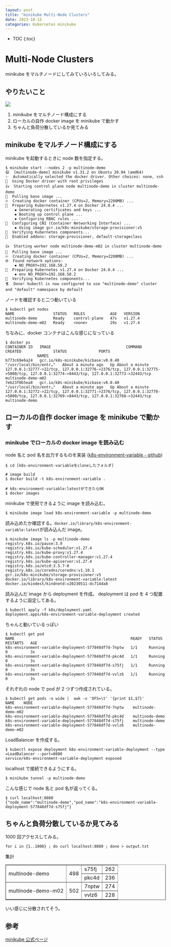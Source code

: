 ```yaml
---
layout: post
title: "minikube Multi-Node Clusters"
date: 2023-10-15
categories: Kubernetes minikube
---
```


- TOC
{:toc}

# Multi-Node Clusters

minikube をマルチノードにしてみていろいろしてみる。

## やりたいこと

![]({{site.baseurl}}/images/minikube/multi-clusters.png)

1. minikube をマルチノード構成にする
2. ローカルの自作 docker image を minikube で動かす
3. ちゃんと負荷分散しているか見てみる

## minikube をマルチノード構成にする

minikube を起動するときに node 数を指定する。

```shell
$ minikube start --nodes 2 -p multinode-demo
😄  [multinode-demo] minikube v1.31.2 on Ubuntu 20.04 (amd64)
✨  Automatically selected the docker driver. Other choices: none, ssh
📌  Using Docker driver with root privileges
👍  Starting control plane node multinode-demo in cluster multinode-demo
🚜  Pulling base image ...
🔥  Creating docker container (CPUs=2, Memory=2200MB) ...
🐳  Preparing Kubernetes v1.27.4 on Docker 24.0.4 ...
    ▪ Generating certificates and keys ...
    ▪ Booting up control plane ...
    ▪ Configuring RBAC rules ...
🔗  Configuring CNI (Container Networking Interface) ...
    ▪ Using image gcr.io/k8s-minikube/storage-provisioner:v5
🔎  Verifying Kubernetes components...
🌟  Enabled addons: storage-provisioner, default-storageclass

👍  Starting worker node multinode-demo-m02 in cluster multinode-demo
🚜  Pulling base image ...
🔥  Creating docker container (CPUs=2, Memory=2200MB) ...
🌐  Found network options:
    ▪ NO_PROXY=192.168.58.2
🐳  Preparing Kubernetes v1.27.4 on Docker 24.0.4 ...
    ▪ env NO_PROXY=192.168.58.2
🔎  Verifying Kubernetes components...
🏄  Done! kubectl is now configured to use "multinode-demo" cluster and "default" namespace by default
```

ノードを確認すると二つ動いている

```shell
$ kubectl get nodes
NAME                 STATUS   ROLES           AGE   VERSION
multinode-demo       Ready    control-plane   47s   v1.27.4
multinode-demo-m02   Ready    <none>          29s   v1.27.4
```

ちなみに、docker コンテナはこんな感じになっている

```shell
$ docker ps
CONTAINER ID   IMAGE                                 COMMAND                  CREATED              STATUS              PORTS
              NAMES
b773c69e6a24   gcr.io/k8s-minikube/kicbase:v0.0.40   "/usr/local/bin/entr…"   About a minute ago   Up About a minute   127.0.0.1:32777->22/tcp, 127.0.0.1:32776->2376/tcp, 127.0.0.1:32775->5000/tcp, 127.0.0.1:32774->8443/tcp, 127.0.0.1:32773->32443/tcp   multinode-demo-m02
7eb23f0b5ea8   gcr.io/k8s-minikube/kicbase:v0.0.40   "/usr/local/bin/entr…"   About a minute ago   Up About a minute   127.0.0.1:32772->22/tcp, 127.0.0.1:32771->2376/tcp, 127.0.0.1:32770->5000/tcp, 127.0.0.1:32769->8443/tcp, 127.0.0.1:32768->32443/tcp   multinode-demo
```

## ローカルの自作 docker image を minikube で動かす

### minikube でローカルの docker image を読み込む

node 名と pod 名を出力するものを実装 ([k8s-environment-variable - github](https://github.com/nmasashi/k8s-environment-variable/tree/main))

```shell
$ cd [k8s-environment-variableをcloneしたフォルダ]

# image build
$ docker build -t k8s-environment-variable .

# k8s-environment-variable:latestができたらOK
$ docker images
```

minikube で使用できるように image を読み込む。

```shell
$ minikube image load k8s-environment-variable -p multinode-demo
```

読み込めたか確認する。`docker.io/library/k8s-environment-variable:latest`が読み込んだ image。

```shell
$ minikube image ls -p multinode-demo
registry.k8s.io/pause:3.9
registry.k8s.io/kube-scheduler:v1.27.4
registry.k8s.io/kube-proxy:v1.27.4
registry.k8s.io/kube-controller-manager:v1.27.4
registry.k8s.io/kube-apiserver:v1.27.4
registry.k8s.io/etcd:3.5.7-0
registry.k8s.io/coredns/coredns:v1.10.1
gcr.io/k8s-minikube/storage-provisioner:v5
docker.io/library/k8s-environment-variable:latest
docker.io/kindest/kindnetd:v20230511-dc714da8
```

読み込んだ image から deployment を作成。
deployment は pod を 4 つ配置するように設定してある。

```shell
$ kubectl apply -f k8s/deployment.yaml
deployment.apps/k8s-environment-variable-deployment created
```

ちゃんと動いているっぽい

```shell
$ kubectl get pod
NAME                                                   READY   STATUS    RESTARTS   AGE
k8s-environment-variable-deployment-577848df7d-7nptw   1/1     Running   0          3s
k8s-environment-variable-deployment-577848df7d-pkc4d   1/1     Running   0          3s
k8s-environment-variable-deployment-577848df7d-s75fj   1/1     Running   0          3s
k8s-environment-variable-deployment-577848df7d-vvlz6   1/1     Running   0          3s
```

それぞれの node で pod が 2 つずつ作成されている。

```shell
$ kubectl get pods -o wide |  awk -v 'OFS=\t' '{print $1,$7}'
NAME    NODE
k8s-environment-variable-deployment-577848df7d-7nptw    multinode-demo-m02
k8s-environment-variable-deployment-577848df7d-pkc4d    multinode-demo
k8s-environment-variable-deployment-577848df7d-s75fj    multinode-demo
k8s-environment-variable-deployment-577848df7d-vvlz6    multinode-demo-m02
```

LoadBalancer を作成する。

```shell
$ kubectl expose deployment k8s-environment-variable-deployment --type
=LoadBalancer --port=8080
service/k8s-environment-variable-deployment exposed
```

localhost で接続できるようにする。

```shell
$ minikube tunnel -p multinode-demo
```

こんな感じで node 名と pod 名が返ってくる。

```shell
$ curl localhost:8080
{"node_name":"multinode-demo","pod_name":"k8s-environment-variable-deployment-577848df7d-s75fj"}
```

## ちゃんと負荷分散しているか見てみる

1000 回アクセスしてみる。

```shell
for i in {1..1000} ; do curl localhost:8080 ; done > output.txt
```

集計

<table border=1>
  <tr>
    <td rowspan="2">multinode-demo</td>
    <td rowspan="2">498</td>
    <td>s75fj</td>
    <td>262</td>
  </tr>
  <tr>
    <td>pkc4d</td>
    <td>236</td>
  </tr>
  <tr>
    <td rowspan="2">multinode-demo-m02</td>
    <td rowspan="2">502</td>
    <td>7nptw</td>
    <td>274</td>
  </tr>
  <tr>
    <td>vvlz6</td>
    <td>228</td>
  </tr>
</table>

いい感じに分散されてそう。

## 参考

[minikube 公式ページ](https://minikube.sigs.k8s.io/docs/tutorials/multi_node/)

